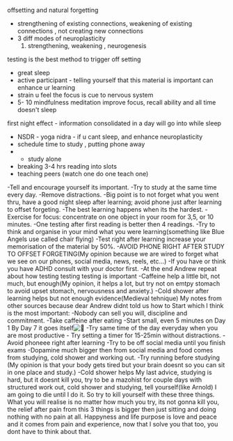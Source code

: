 
offsetting and natural forgetting 

- strengthening of existing connections, weakening of existing connections , not creating new connections 
- 3 diff modes of neuroplasticity 
   1. strengthening, weakening , neurogenesis

testing is the best method to trigger off setting 

- great sleep
- active participant - telling yourself that this material is important can enhance ur learning
- strain u feel the focus is cue to nervous system 
- 5- 10 mindfulness meditation improve focus, recall ability and all time doesn't sleep 

first night effect - information consolidated in a day will go into while sleep

- NSDR - yoga nidra - if u cant sleep, and enhance neuroplasticity 
- schedule time to study , putting phone away
- - study alone 
- breaking 3-4 hrs reading into slots
- teaching peers (watch one do one  teach one)



-Tell and encourage yourself its important. -Try to study at the same time every day. -Remove distractions. -Big point is to not forget what you went thru, have a good night sleep after learning; avoid phone just after learning to offset forgeting. -The best learning happens when its the hardest. -Exercise for focus: concentrate on one object in your room for 3,5, or 10 minutes. -One testing after first reading is better then 4 readings. -Try to think and organise in your mind what you were learning(something like Blue Angels use called chair flying) -Test right after learning increase your memorisation of the material by 50%. -AVOID PHONE RIGHT AFTER STUDY TO OFFSET FORGETING(My opinion because we are wired to forget what we see on our phones, social media, news, reels, etc...) -If you have or think you have ADHD consult with your doctor first. -At the end Andrew repeat about how testing testing testing is important -Caffeine help a little bit, not much, but enough(My opinion, it helps a lot, but try not on emtpy stomach to avoid upset stomach, nervousness and anxiety.) -Cold shower after learning helps but not enough evidence(Medieval tehnique) My notes from other sources because dear Andrew didnt told us how to Start which I think is the most important: -Nobody can sell you will, discipline and commitment. -Take caffeine after eating -Start small, even 5 minutes on Day 1 By Day 7 it goes itself![🚂](https://www.youtube.com/s/gaming/emoji/7ff574f2/emoji_u1f682.png) -Try same time of the day everyday when you are most productive - Try setting a timer for 15-25min without distractions. -Avoid phoneee right after learning -Try to be off social media until you finish exams -Dopamine much bigger then from social media and food comes from studying, cold shower and working out. -Try running before studying (My opinion is that your body gets tired but your brain doesnt so you can sit in one place and study.) -Cold shower helps My last advice, studying is hard, but it doesnt kill you, try to be a mazohist for couple days with structured work out, cold shower and studying, tell yourself(like Arnold) I am going to die until I do it. So try to kill yourself with these three things. What you will realise is no matter how much you try, its not gonna kill you, the relief after pain from this 3 things is bigger then just sitting and doing nothing with no pain at all. Happyness and life purpose is love and peace and it comes from pain and experience, now that I solve you that too, you dont have to think about that.